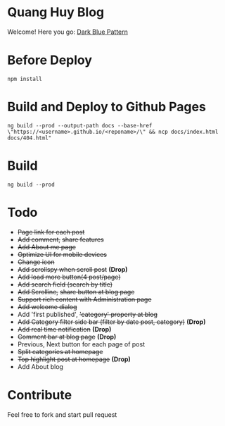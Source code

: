 ﻿# Quang Huy Blog
Welcome! Here you go: [Dark Blue Pattern](https://quanghuy.netlify.com)

# Before Deploy
`npm install`

# Build and Deploy to Github Pages
`ng build --prod --output-path docs --base-href \"https://<username>.github.io/<reponame>/\" && ncp docs/index.html docs/404.html"`

# Build
`ng build --prod`

# Todo
- ~~Page link for each post~~
- ~~Add comment,~~ ~~share features~~
- ~~Add About me page~~
- ~~Optimize UI for mobile devices~~
- ~~Change icon~~
- ~~Add scrollspy when scroll post~~ **(Drop)**
- ~~Add load more button(4 post/page)~~
- ~~Add search field (search by title)~~
- ~~Add Scrolline,~~ ~~share button at blog page~~
- ~~Support rich content with Administration page~~
- ~~Add welcome dialog~~
- Add 'first published', ~~'category' property at blog~~
- ~~Add Category filter side bar (filter by date post, category)~~ **(Drop)**
- ~~Add real time notification~~ **(Drop)**
- ~~Comment bar at blog page~~ **(Drop)**
- Previous, Next button for each page of post
- ~~Split categories at homepage~~
- ~~Top highlight post at homepage~~ **(Drop)**
- Add About blog

# Contribute
Feel free to fork and start pull request